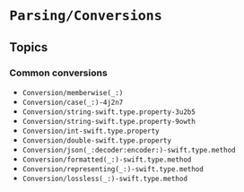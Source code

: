 # ``Parsing/Conversions``

## Topics

### Common conversions

* ``Conversion/memberwise(_:)``
* ``Conversion/case(_:)-4j2n7``
* ``Conversion/string-swift.type.property-3u2b5``
* ``Conversion/string-swift.type.property-9owth``
* ``Conversion/int-swift.type.property``
* ``Conversion/double-swift.type.property``
* ``Conversion/json(_:decoder:encoder:)-swift.type.method``
* ``Conversion/formatted(_:)-swift.type.method``
* ``Conversion/representing(_:)-swift.type.method``
* ``Conversion/lossless(_:)-swift.type.method``
